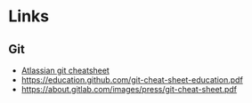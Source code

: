 # Links
## Git 

* [Atlassian git cheatsheet](https://www.atlassian.com/git/tutorials/atlassian-git-cheatsheet)
* https://education.github.com/git-cheat-sheet-education.pdf
* https://about.gitlab.com/images/press/git-cheat-sheet.pdf
